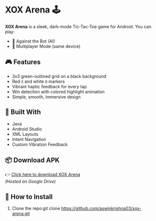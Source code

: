 # XOX Arena 🕹️

**XOX Arena** is a sleek, dark-mode Tic-Tac-Toe game for Android. You can play:
- 👤 Against the Bot (AI)
- 👥 Multiplayer Mode (same device)

## 🎮 Features
- 3x3 green-outlined grid on a black background
- Red `X` and white `O` markers
- Vibrant haptic feedback for every tap
- Win detection with colored highlight animation
- Simple, smooth, immersive design

## 📱 Built With
- Java
- Android Studio
- XML Layouts
- Intent Navigation
- Custom Vibration Feedback
## 📦 Download APK

👉 [Click here to download XOX Arena](https://drive.google.com/drive/folders/1NU0dNfvgp0RelJ-fFHLwZtduN1T6TRM4)  
*(Hosted on Google Drive)*

## 🚀 How to Install
1. Clone the repo:git clone https://github.com/aswinkrishna03/xox-arena.git


